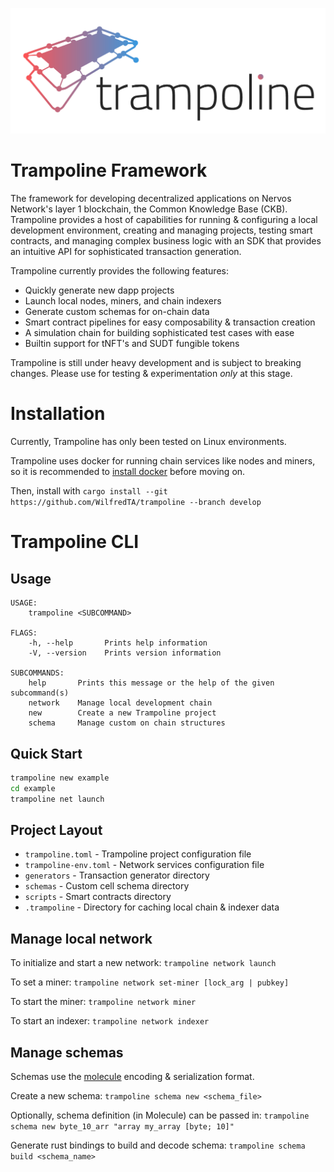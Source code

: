 ![](trampoline.png)

# Trampoline Framework
The framework for developing decentralized applications on Nervos Network's layer 1 blockchain, the Common Knowledge Base (CKB). Trampoline provides a host of capabilities for running & configuring a local development environment, creating and managing projects, testing smart contracts, and managing complex business logic with an SDK that provides an intuitive API for sophisticated transaction generation.

Trampoline currently provides the following features:
- Quickly generate new dapp projects
- Launch local nodes, miners, and chain indexers
- Generate custom schemas for on-chain data
- Smart contract pipelines for easy composability & transaction creation
- A simulation chain for building sophisticated test cases with ease
- Builtin support for tNFT's and SUDT fungible tokens

Trampoline is still under heavy development and is subject to breaking changes. Please use for testing & experimentation *only* at this stage.
# Installation
Currently, Trampoline has only been tested on Linux environments.

Trampoline uses docker for running chain services like nodes and miners, so it is recommended to [install docker](https://docs.docker.com/get-docker/) before moving on.

Then, install with `cargo install --git https://github.com/WilfredTA/trampoline --branch develop`

# Trampoline CLI

## Usage
```
USAGE:
    trampoline <SUBCOMMAND>

FLAGS:
    -h, --help       Prints help information
    -V, --version    Prints version information

SUBCOMMANDS:
    help       Prints this message or the help of the given subcommand(s)
    network    Manage local development chain
    new        Create a new Trampoline project
    schema     Manage custom on chain structures
```
## Quick Start
```bash
trampoline new example
cd example
trampoline net launch
```

## Project Layout
- `trampoline.toml` - Trampoline project configuration file
- `trampoline-env.toml` - Network services configuration file
- `generators` - Transaction generator directory
- `schemas` - Custom cell schema directory
- `scripts` - Smart contracts directory
- `.trampoline` - Directory for caching local chain & indexer data



## Manage local network

To initialize and start a new network: `trampoline network launch`

To set a miner: `trampoline network set-miner [lock_arg | pubkey]`

To start the miner: `trampoline network miner`

To start an indexer: `trampoline network indexer`

## Manage schemas

Schemas use the [molecule](https://github.com/nervosnetwork/molecule) encoding & serialization format.

Create a new schema: `trampoline schema new <schema_file>`

Optionally, schema definition (in Molecule) can be passed in: `trampoline schema new byte_10_arr "array my_array [byte; 10]"`

Generate rust bindings to build and decode schema: `trampoline schema build <schema_name>`


